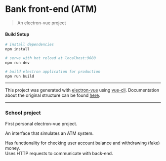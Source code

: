 # Bank front-end (ATM)

> An electron-vue project

#### Build Setup

``` bash
# install dependencies
npm install

# serve with hot reload at localhost:9080
npm run dev

# build electron application for production
npm run build


```

---

This project was generated with [electron-vue](https://github.com/SimulatedGREG/electron-vue) using [vue-cli](https://github.com/vuejs/vue-cli). Documentation about the original structure can be found [here](https://simulatedgreg.gitbooks.io/electron-vue/content/index.html).

---

### School project

First personal electron-vue project. 

An interface that simulates an ATM system. 

Has functionality for checking user account balance and withdrawing (fake) money. <br>Uses HTTP requests to communicate with back-end. 
